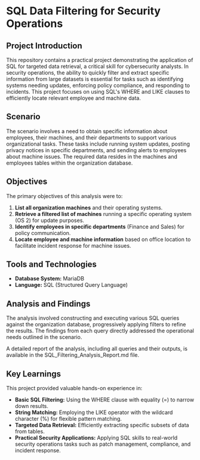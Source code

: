 # **SQL Data Filtering for Security Operations**

## **Project Introduction**

This repository contains a practical project demonstrating the application of SQL for targeted data retrieval, a critical skill for cybersecurity analysts. In security operations, the ability to quickly filter and extract specific information from large datasets is essential for tasks such as identifying systems needing updates, enforcing policy compliance, and responding to incidents. This project focuses on using SQL's WHERE and LIKE clauses to efficiently locate relevant employee and machine data.

## **Scenario**

The scenario involves a need to obtain specific information about employees, their machines, and their departments to support various organizational tasks. These tasks include running system updates, posting privacy notices in specific departments, and sending alerts to employees about machine issues. The required data resides in the machines and employees tables within the organization database.

## **Objectives**

The primary objectives of this analysis were to:

1. **List all organization machines** and their operating systems.  
2. **Retrieve a filtered list of machines** running a specific operating system (OS 2\) for update purposes.  
3. **Identify employees in specific departments** (Finance and Sales) for policy communication.  
4. **Locate employee and machine information** based on office location to facilitate incident response for machine issues.

## **Tools and Technologies**

* **Database System:** MariaDB  
* **Language:** SQL (Structured Query Language)

## **Analysis and Findings**

The analysis involved constructing and executing various SQL queries against the organization database, progressively applying filters to refine the results. The findings from each query directly addressed the operational needs outlined in the scenario.

A detailed report of the analysis, including all queries and their outputs, is available in the SQL_Filtering_Analysis_Report.md file.

## **Key Learnings**

This project provided valuable hands-on experience in:

* **Basic SQL Filtering:** Using the WHERE clause with equality (=) to narrow down results.  
* **String Matching:** Employing the LIKE operator with the wildcard character (%) for flexible pattern matching.  
* **Targeted Data Retrieval:** Efficiently extracting specific subsets of data from tables.  
* **Practical Security Applications:** Applying SQL skills to real-world security operations tasks such as patch management, compliance, and incident response.
